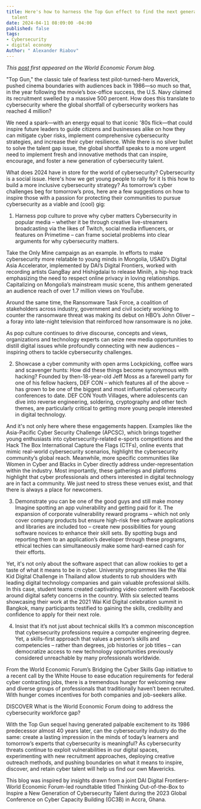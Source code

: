 ```yaml
---
title: Here's how to harness the Top Gun effect to find the next generation of cyber
  talent
date: 2024-04-11 08:09:00 -04:00
published: false
tags:
- Cybersecurity
- digital economy
Author: " Alexander Riabov"
---
```


*This [post](https://www.weforum.org/agenda/2024/02/cybersecurity-talent-next-generation/) first appeared on the World Economic Forum blog.*

"Top Gun," the classic tale of fearless test pilot-turned-hero Maverick, pushed cinema boundaries with audiences back in 1986—so much so that, in the year following the movie’s box-office success, the U.S. Navy claimed its recruitment swelled by a massive 500 percent. How does this translate to cybersecurity where the global shortfall of cybersecurity workers has reached 4 million?

We need a spark—with an energy equal to that iconic '80s flick—that could inspire future leaders to guide citizens and businesses alike on how they can mitigate cyber risks, implement comprehensive cybersecurity strategies, and increase their cyber resilience. While there is no silver bullet to solve the talent gap issue, the global shortfall speaks to a more urgent need to implement fresh and innovative methods that can inspire, encourage, and foster a new generation of cybersecurity talent.


What does 2024 have in store for the world of cybersecurity?
Cybersecurity is a social issue. Here's how we get young people to rally for it
Is this how to build a more inclusive cybersecurity strategy?
As tomorrow’s cyber challenges beg for tomorrow’s pros, here are a few suggestions on how to inspire those with a passion for protecting their communities to pursue cybersecurity as a viable and (cool) gig:

1. Harness pop culture to prove why cyber matters
Cybersecurity in popular media – whether it be through creative live-streamers broadcasting via the likes of Twitch, social media influencers, or features on Primetime – can frame societal problems into clear arguments for why cybersecurity matters.

Take the Only Mine campaign as an example. In efforts to make cybersecurity more relatable to young minds in Mongolia, USAID’s Digital Asia Accelerator, implemented by DAI’s Digital Frontiers, worked with recording artists GangBay and Hishigdalai to release Miniih, a hip-hop track emphasizing the need to respect online privacy in loving relationships. Capitalizing on Mongolia’s mainstream music scene, this anthem generated an audience reach of over 1.7 million views on YouTube.

Around the same time, the Ransomware Task Force, a coalition of stakeholders across industry, government and civil society working to counter the ransomware threat was making its debut on HBO’s John Oliver – a foray into late-night television that reinforced how ransomware is no joke.

As pop culture continues to drive discourse, concepts and views, organizations and technology experts can seize new media opportunities to distill digital issues while profoundly connecting with new audiences – inspiring others to tackle cybersecurity challenges.

2. Showcase a cyber community with open arms
Lockpicking, coffee wars and scavenger hunts: How did these things become synonymous with hacking? Founded by then-18-year-old Jeff Moss as a farewell party for one of his fellow hackers, DEF CON – which features all of the above – has grown to be one of the biggest and most influential cybersecurity conferences to date. DEF CON Youth Villages, where adolescents can dive into reverse engineering, soldering, cryptography and other tech themes, are particularly critical to getting more young people interested in digital technology.

And it's not only here where these engagements happen. Examples like the Asia-Pacific Cyber Security Challenge (APCSC), which brings together young enthusiasts into cybersecurity-related e-sports competitions and the Hack The Box International Capture the Flags (CTFs), online events that mimic real-world cybersecurity scenarios, highlight the cybersecurity community’s global reach. Meanwhile, more specific communities like Women in Cyber and Blacks in Cyber directly address under-representation within the industry. Most importantly, these gatherings and platforms highlight that cyber professionals and others interested in digital technology are in fact a community. We just need to stress these venues exist, and that there is always a place for newcomers.


3. Demonstrate you can be one of the good guys and still make money
Imagine spotting an app vulnerability and getting paid for it. The expansion of corporate vulnerability reward programs – which not only cover company products but ensure high-risk free software applications and libraries are included too – create new possibilities for young software novices to enhance their skill sets. By spotting bugs and reporting them to an application’s developer through these programs, ethical techies can simultaneously make some hard-earned cash for their efforts.

Yet, it's not only about the software aspect that can allow rookies to get a taste of what it means to be in cyber. University programmes like the Wai Kid Digital Challenge in Thailand allow students to rub shoulders with leading digital technology companies and gain valuable professional skills. In this case, student teams created captivating video content with Facebook around digital safety concerns in the country. With six selected teams showcasing their work at the 2021 Wai Kid Digital celebration summit in Bangkok, many participants testified to gaining the skills, credibility and confidence to apply for their next role.

4. Insist that it’s not just about technical skills
It’s a common misconception that cybersecurity professions require a computer engineering degree. Yet, a skills-first approach that values a person’s skills and competencies – rather than degrees, job histories or job titles – can democratize access to new technology opportunities previously considered unreachable by many professionals worldwide.

From the World Economic Forum’s Bridging the Cyber Skills Gap initiative to a recent call by the White House to ease education requirements for federal cyber contracting jobs, there is a tremendous hunger for welcoming new and diverse groups of professionals that traditionally haven’t been recruited. With hunger comes incentives for both companies and job-seekers alike.

DISCOVER
What is the World Economic Forum doing to address the cybersecurity workforce gap?









With the Top Gun sequel having generated palpable excitement to its 1986 predecessor almost 40 years later, can the cybersecurity industry do the same: create a lasting impression in the minds of today’s learners and tomorrow’s experts that cybersecurity is meaningful? As cybersecurity threats continue to exploit vulnerabilities in our digital spaces, experimenting with new recruitment approaches, deploying creative outreach methods, and pushing boundaries on what it means to inspire, discover, and retain cyber talent will help us find our own Mavericks.

This blog was inspired by insights drawn from a joint DAI Digital Frontiers-World Economic Forum-led roundtable titled Thinking Out-of-the-Box to Inspire a New Generation of Cybersecurity Talent during the 2023 Global Conference on Cyber Capacity Building (GC3B) in Accra, Ghana.